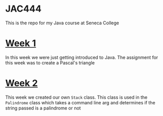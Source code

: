 # JAC444

This is the repo for my Java course at Seneca College

# [Week 1](./week1)

In this week we were just getting introduced to Java. The assignment for this week was to create a Pascal's triangle

# [Week 2](./week2)

This week we created our own `Stack` class. This class is used in the `Palindrome` class which takes a command line arg and determines if the string passed is a palindrome or not
